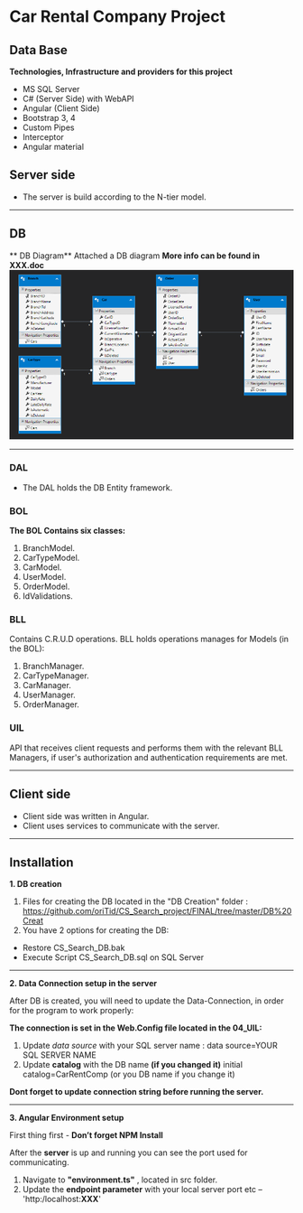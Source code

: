 
# Car Rental Company Project

## Data Base
**Technologies, Infrastructure and providers for this project**
* MS SQL Server
* C# (Server Side) with WebAPI
* Angular (Client Side)
* Bootstrap 3, 4
* Custom Pipes
* Interceptor
* Angular material

## Server side
* The server is build according to the N-tier model.

***
## DB
** DB  Diagram**
Attached a DB diagram 
**More info can be found in XXX.doc** 
 ![Screenshot]( DB-Diagram.PNG)
***
### DAL
* The DAL holds the DB Entity framework.

### BOL
**The BOL Contains six classes:** 
1. BranchModel.
2. CarTypeModel.
3. CarModel.
4. UserModel.
5. OrderModel.
6. IdValidations.

### BLL
Contains C.R.U.D operations.
BLL holds operations manages for Models (in the BOL):
1. BranchManager.
2. CarTypeManager.
3. CarManager.
4. UserManager.
5. OrderManager.

### UIL
API that receives client requests and performs them with the relevant BLL Managers, if user's authorization and authentication requirements are met.
 
***
## Client side
* Client side was written in Angular.
* Client uses services to communicate with the server.
 

***
## Installation
**1. DB creation**

1. Files for creating the DB located in the "DB Creation" folder : https://github.com/oriTid/CS_Search_project/FINAL/tree/master/DB%20Creat
2. You have 2 options for creating the DB:
* Restore CS_Search_DB.bak
* Execute Script CS_Search_DB.sql on SQL Server 
***


**2. Data Connection setup  in the server**

After DB is created, you will need to update the Data-Connection, in order for the program to work properly:

**The connection is set in the Web.Config file located in the 04_UIL:**
1. Update *data source* with your SQL server name  : data source=YOUR SQL SERVER NAME
2. Update **catalog** with the DB name **(if you changed it)** initial catalog=CarRentComp (or you DB name if you change it)

**Dont forget to update connection string before running the server.**
***

**3. Angular Environment setup**

First thing first - **Don’t forget NPM Install**

After the **server** is up and running  you can see the port used for communicating.

1. Navigate to **"environment.ts"** , located in src folder.
2. Update the **endpoint parameter** with your local server port
etc – 'http:/localhost:**XXX**'
